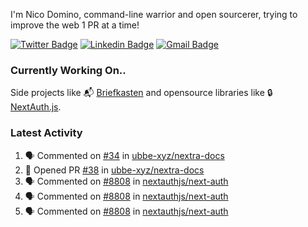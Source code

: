 
I'm Nico Domino, command-line warrior and open sourcerer, trying to improve the web 1 PR at a time!

[![Twitter Badge](https://img.shields.io/badge/-@ndom91-1ca0f1?style=flat-square&labelColor=1ca0f1&logo=twitter&logoColor=white&link=https://twitter.com/ndom91)](https://twitter.com/ndom91) [![Linkedin Badge](https://img.shields.io/badge/-ndom91-blue?style=flat-square&logo=Linkedin&logoColor=white&link=https://www.linkedin.com/in/ndom91/)](https://www.linkedin.com/in/ndom91/) [![Gmail Badge](https://img.shields.io/badge/-yo@ndo.dev-c14438?style=flat-square&logo=mail.ru&logoColor=white&link=mailto:yo@ndo.dev)](mailto:yo@ndo.dev)

### Currently Working On..

Side projects like 📬 [Briefkasten](https://briefkastenhq.com) and opensource libraries like 🔒 [NextAuth.js](https://github.com/nextauthjs/next-auth).

<!--START_SECTION_PROFILE_VIEWS:readme-info-->
<!--END_SECTION_PROFILE_VIEWS:readme-info-->

<!--START_SECTION_DAILY_COMMIT:readme-info-->
<!--END_SECTION_DAILY_COMMIT:readme-info-->

<!--START_SECTION_WEEKLY_COMMIT:readme-info-->
<!--END_SECTION_WEEKLY_COMMIT:readme-info-->

### Latest Activity

<!--START_SECTION:activity-->
1. 🗣 Commented on [#34](https://github.com/ubbe-xyz/nextra-docs/pull/34#issuecomment-1918708336) in [ubbe-xyz/nextra-docs](https://github.com/ubbe-xyz/nextra-docs)
2. 💪 Opened PR [#38](https://github.com/ubbe-xyz/nextra-docs/pull/38) in [ubbe-xyz/nextra-docs](https://github.com/ubbe-xyz/nextra-docs)
3. 🗣 Commented on [#8808](https://github.com/nextauthjs/next-auth/pull/8808#issuecomment-1917426718) in [nextauthjs/next-auth](https://github.com/nextauthjs/next-auth)
4. 🗣 Commented on [#8808](https://github.com/nextauthjs/next-auth/pull/8808#issuecomment-1917085460) in [nextauthjs/next-auth](https://github.com/nextauthjs/next-auth)
5. 🗣 Commented on [#8808](https://github.com/nextauthjs/next-auth/pull/8808#issuecomment-1917044549) in [nextauthjs/next-auth](https://github.com/nextauthjs/next-auth)
<!--END_SECTION:activity-->
